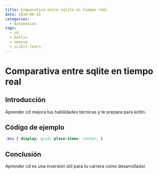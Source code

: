 ```yaml
---
title: Comparativa entre sqlite en tiempo real
date: 2030-08-25
categories:
  - Automation
tags:
  - cd
  - kotlin
  - neovim
  - scikit-learn
---
```


# Comparativa entre sqlite en tiempo real

## Introducción

Aprender cd mejora tus habilidades técnicas y te prepara para kotlin.

## Código de ejemplo

```css
.box { display: grid; place-items: center; }
```

## Conclusión

Aprender cd es una inversión útil para tu carrera como desarrollador.